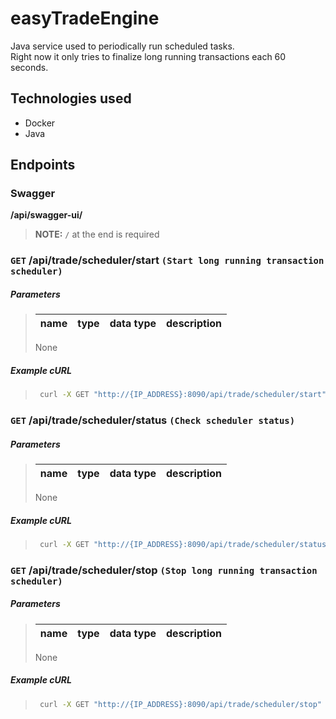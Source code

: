 # easyTradeEngine

Java service used to periodically run scheduled tasks.  
Right now it only tries to finalize long running transactions each 60 seconds.

## Technologies used

- Docker
- Java

## Endpoints

### Swagger

**/api/swagger-ui/**

> **NOTE:** `/` at the end is required

### `GET` **/api/trade/scheduler/start** `(Start long running transaction scheduler)`

##### Parameters

> | name | type | data type | description |
> | ---- | ---- | --------- | ----------- |
>
> None

##### Example cURL

> ```bash
>  curl -X GET "http://{IP_ADDRESS}:8090/api/trade/scheduler/start" -H "accept: */*"
> ```

### `GET` **/api/trade/scheduler/status** `(Check scheduler status)`

##### Parameters

> | name | type | data type | description |
> | ---- | ---- | --------- | ----------- |
>
> None

##### Example cURL

> ```bash
>  curl -X GET "http://{IP_ADDRESS}:8090/api/trade/scheduler/status" -H "accept: */*"
> ```

### `GET` **/api/trade/scheduler/stop** `(Stop long running transaction scheduler)`

##### Parameters

> | name | type | data type | description |
> | ---- | ---- | --------- | ----------- |
>
> None

##### Example cURL

> ```bash
>  curl -X GET "http://{IP_ADDRESS}:8090/api/trade/scheduler/stop" -H "accept: */*"
> ```
